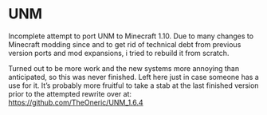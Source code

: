 # UNM
Incomplete attempt to port UNM to Minecraft 1.10. Due to many changes
to Minecraft modding since and to get rid of technical debt from previous
version ports and mod expansions, i tried to rebuild it from scratch.

Turned out to be more work and the new systems more annoying than anticipated,
so this was never finished. Left here just in case someone has a use for it.
It’s probably more fruitful to take a stab at the last finished version prior to 
the attempted rewrite over at: https://github.com/TheOneric/UNM_1.6.4
